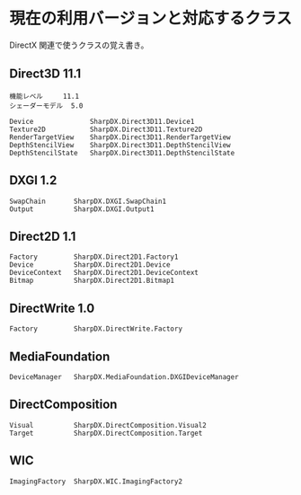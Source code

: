 ﻿
# 現在の利用バージョンと対応するクラス

DirectX 関連で使うクラスの覚え書き。


## Direct3D 11.1

    機能レベル     11.1
    シェーダーモデル  5.0

    Device              SharpDX.Direct3D11.Device1
    Texture2D           SharpDX.Direct3D11.Texture2D
    RenderTargetView    SharpDX.Direct3D11.RenderTargetView
    DepthStencilView    SharpDX.Direct3D11.DepthStencilView
    DepthStencilState   SharpDX.Direct3D11.DepthStencilState

## DXGI 1.2

    SwapChain       SharpDX.DXGI.SwapChain1
    Output          SharpDX.DXGI.Output1

## Direct2D 1.1

    Factory         SharpDX.Direct2D1.Factory1
    Device          SharpDX.Direct2D1.Device
    DeviceContext   SharpDX.Direct2D1.DeviceContext
    Bitmap          SharpDX.Direct2D1.Bitmap1

## DirectWrite 1.0

    Factory         SharpDX.DirectWrite.Factory

## MediaFoundation

    DeviceManager   SharpDX.MediaFoundation.DXGIDeviceManager

## DirectComposition

    Visual          SharpDX.DirectComposition.Visual2
    Target          SharpDX.DirectComposition.Target

## WIC

    ImagingFactory  SharpDX.WIC.ImagingFactory2
